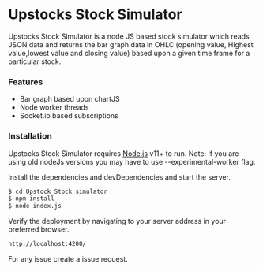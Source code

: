 # Upstocks Stock Simulator

Upstocks Stock Simulator is a node JS based stock simulator which reads JSON data and returns the bar graph data in  OHLC (opening value, Highest value,lowest value and closing value) based upon a given time frame for a particular stock.

### Features
  - Bar graph based upon chartJS
  - Node worker threads
  - Socket.io based subscriptions

### Installation

Upstocks Stock Simulator requires [Node.js](https://nodejs.org/) v11+ to run.
Note: If you are using old nodeJs versions you may have to use --experimental-worker flag.

Install the dependencies and devDependencies and start the server.

```sh
$ cd Upstock_Stock_simulator
$ npm install 
$ node index.js
```



Verify the deployment by navigating to your server address in your preferred browser.

```sh
http://localhost:4200/
```
For any issue create a issue request.
